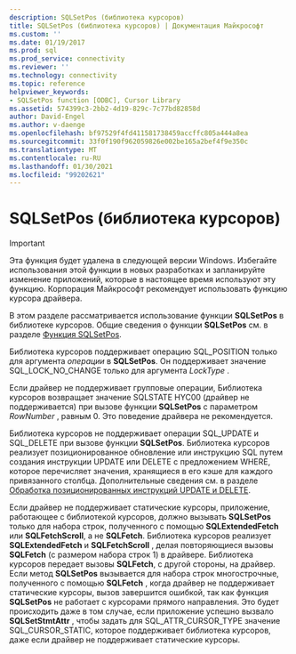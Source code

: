 ```yaml
---
description: SQLSetPos (библиотека курсоров)
title: SQLSetPos (библиотека курсоров) | Документация Майкрософт
ms.custom: ''
ms.date: 01/19/2017
ms.prod: sql
ms.prod_service: connectivity
ms.reviewer: ''
ms.technology: connectivity
ms.topic: reference
helpviewer_keywords:
- SQLSetPos function [ODBC], Cursor Library
ms.assetid: 574399c3-2bb2-4d19-829c-7c77bd82858d
author: David-Engel
ms.author: v-daenge
ms.openlocfilehash: bf97529f4fd411581738459accffc805a444a8ea
ms.sourcegitcommit: 33f0f190f962059826e002be165a2bef4f9e350c
ms.translationtype: MT
ms.contentlocale: ru-RU
ms.lasthandoff: 01/30/2021
ms.locfileid: "99202621"
---
```

# <a name="sqlsetpos-cursor-library"></a>SQLSetPos (библиотека курсоров)
> [!IMPORTANT]  
>  Эта функция будет удалена в следующей версии Windows. Избегайте использования этой функции в новых разработках и запланируйте изменение приложений, которые в настоящее время используют эту функцию. Корпорация Майкрософт рекомендует использовать функцию курсора драйвера.  
  
 В этом разделе рассматривается использование функции **SQLSetPos** в библиотеке курсоров. Общие сведения о функции **SQLSetPos** см. в разделе [Функция SQLSetPos](../../../odbc/reference/syntax/sqlsetpos-function.md).  
  
 Библиотека курсоров поддерживает операцию SQL_POSITION только для аргумента *операции* в **SQLSetPos**. Он поддерживает значение SQL_LOCK_NO_CHANGE только для аргумента *LockType* .  
  
 Если драйвер не поддерживает групповые операции, Библиотека курсоров возвращает значение SQLSTATE HYC00 (драйвер не поддерживается) при вызове функции **SQLSetPos** с параметром *RowNumber* , равным 0. Это поведение драйвера не рекомендуется.  
  
 Библиотека курсоров не поддерживает операции SQL_UPDATE и SQL_DELETE при вызове функции **SQLSetPos**. Библиотека курсоров реализует позиционированное обновление или инструкцию SQL путем создания инструкции UPDATE или DELETE с предложением WHERE, которое перечисляет значения, хранящиеся в его кэше для каждого привязанного столбца. Дополнительные сведения см. в разделе [Обработка позиционированных инструкций UPDATE и DELETE](../../../odbc/reference/appendixes/processing-positioned-update-and-delete-statements.md).  
  
 Если драйвер не поддерживает статические курсоры, приложение, работающее с библиотекой курсоров, должно вызывать **SQLSetPos** только для набора строк, полученного с помощью **SQLExtendedFetch** или **SQLFetchScroll**, а не **SQLFetch**. Библиотека курсоров реализует **SQLExtendedFetch** и **SQLFetchScroll** , делая повторяющиеся вызовы **SQLFetch** (с размером набора строк 1) в драйвере. Библиотека курсоров передает вызовы **SQLFetch**, с другой стороны, на драйвер. Если метод **SQLSetPos** вызывается для набора строк многострочные, полученного с помощью **SQLFetch** , когда драйвер не поддерживает статические курсоры, вызов завершится ошибкой, так как функция **SQLSetPos** не работает с курсорами прямого направления. Это будет происходить даже в том случае, если приложение успешно вызвало **SQLSetStmtAttr** , чтобы задать для SQL_ATTR_CURSOR_TYPE значение SQL_CURSOR_STATIC, которое поддерживает библиотека курсоров, даже если драйвер не поддерживает статические курсоры.

